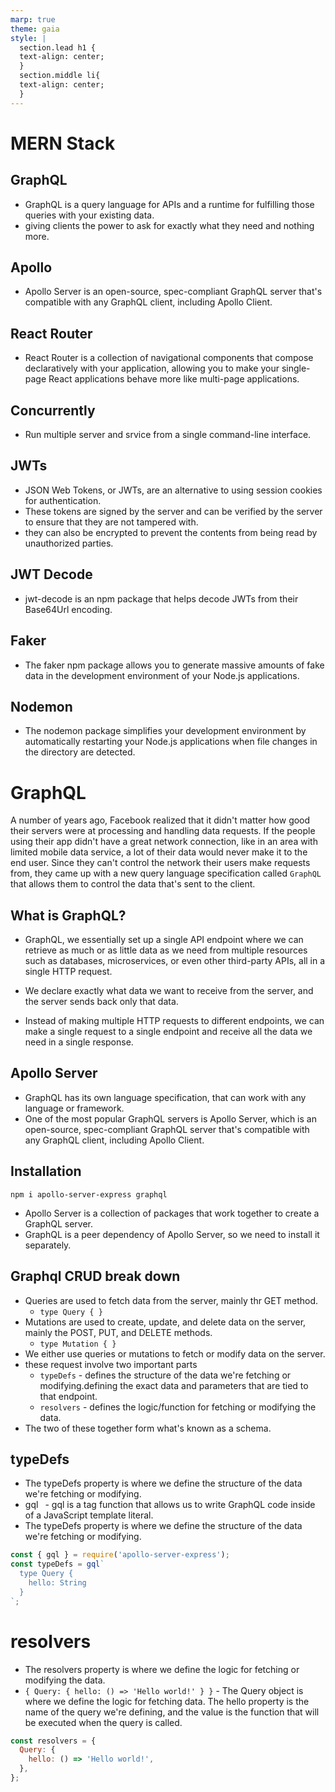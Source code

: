 ```yaml
---
marp: true
theme: gaia
style: |
  section.lead h1 {
  text-align: center;
  }
  section.middle li{
  text-align: center;
  }
---
```

<!-- headingDivider: 2 -->
<!--
theme: gaia
class: lead
-->
# MERN Stack

## GraphQL
* GraphQL is a query language for APIs and a runtime for fulfilling those queries with your existing data.
* giving clients the power to ask for exactly what they need and nothing more. 

## Apollo
* Apollo Server is an open-source, spec-compliant GraphQL server that's compatible with any GraphQL client, including Apollo Client.

## React Router 
* React Router is a collection of navigational components that compose declaratively with your application, allowing you to make your single-page React applications behave more like multi-page applications.

## Concurrently
* Run multiple server and srvice from a single command-line interface.

## JWTs
* JSON Web Tokens, or JWTs, are an alternative to using session cookies for authentication.
* These tokens are signed by the server and can be verified by the server to ensure that they are not tampered with.
* they can also be encrypted to prevent the contents from being read by unauthorized parties. 

## JWT Decode
* jwt-decode is an npm package that helps decode JWTs from their Base64Url encoding.
  
## Faker
* The faker npm package allows you to generate massive amounts of fake data in the development environment of your Node.js applications.

## Nodemon
* The nodemon package simplifies your development environment by automatically restarting your Node.js applications when file changes in the directory are detected.

# GraphQL
A number of years ago, Facebook realized that it didn't matter how good their servers were at processing and handling data requests. If the people using their app didn't have a great network connection, like in an area with limited mobile data service, a lot of their data would never make it to the end user. Since they can't control the network their users make requests from, they came up with a new query language specification called `GraphQL` that allows them to control the data that's sent to the client.

## What is GraphQL?
<style scoped> 
  {
    font-size: 1.9em;
  }
</style>
* GraphQL, we essentially set up a single API endpoint where we can retrieve as much or as little data as we need from multiple resources such as databases, microservices, or even other third-party APIs, all in a single HTTP request.

* We declare exactly what data we want to receive from the server, and the server sends back only that data. 

* Instead of making multiple HTTP requests to different endpoints, we can make a single request to a single endpoint and receive all the data we need in a single response.


## Apollo Server
* GraphQL has its own language specification, that can work with any language or framework.
* One of the most popular GraphQL servers is Apollo Server, which is an open-source, spec-compliant GraphQL server that's compatible with any GraphQL client, including Apollo Client.

## Installation
`npm i apollo-server-express graphql`
* Apollo Server is a collection of packages that work together to create a GraphQL server.
* GraphQL is a peer dependency of Apollo Server, so we need to install it separately.

## Graphql CRUD break down
<style scoped> 
  {
    font-size: 1.9em;
  }
</style>
* Queries are used to fetch data from the server, mainly thr GET method.
  * `type Query { }`
* Mutations are used to create, update, and delete data on the server, mainly the POST, PUT, and DELETE methods.
  * `type Mutation { }`
* We either use queries or mutations to fetch or modify data on the server.
* these request involve two important parts 
  * `typeDefs` - defines the structure of the data we're fetching or modifying.defining the exact data and parameters that are tied to that endpoint.
  * `resolvers` - defines the logic/function for fetching or modifying the data.
* The two of these together form what's known as a schema. 

## typeDefs
* The typeDefs property is where we define the structure of the data we're fetching or modifying.
* gql` ` - gql is a tag function that allows us to write GraphQL code inside of a JavaScript template literal.
* The typeDefs property is where we define the structure of the data we're fetching or modifying.
```js
const { gql } = require('apollo-server-express');
const typeDefs = gql`
  type Query {
    hello: String
  }
`;
```
# resolvers
* The resolvers property is where we define the logic for fetching or modifying the data.
* `{ Query: { hello: () => 'Hello world!' } }` - The Query object is where we define the logic for fetching data. The hello property is the name of the query we're defining, and the value is the function that will be executed when the query is called.
```js
const resolvers = {
  Query: {
    hello: () => 'Hello world!',
  },
};
```
